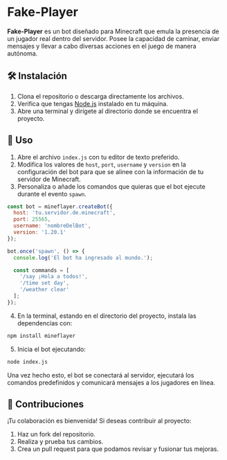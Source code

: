 # Fake-Player

**Fake-Player** es un bot diseñado para Minecraft que emula la presencia de un jugador real dentro del servidor. Posee la capacidad de caminar, enviar mensajes y llevar a cabo diversas acciones en el juego de manera autónoma.

## 🛠️ Instalación

1. Clona el repositorio o descarga directamente los archivos.
2. Verifica que tengas [Node.js](https://nodejs.org/) instalado en tu máquina.
3. Abre una terminal y dirígete al directorio donde se encuentra el proyecto.

## 🚀 Uso

1. Abre el archivo `index.js` con tu editor de texto preferido.
2. Modifica los valores de `host`, `port`, `username` y `version` en la configuración del bot para que se alinee con la información de tu servidor de Minecraft.
3. Personaliza o añade los comandos que quieras que el bot ejecute durante el evento `spawn`.

```javascript
const bot = mineflayer.createBot({
  host: 'tu.servidor.de.minecraft',
  port: 25565,
  username: 'nombreDelBot',
  version: '1.20.1'
});

bot.once('spawn', () => {
  console.log('El bot ha ingresado al mundo.');

  const commands = [
    '/say ¡Hola a todos!',
    '/time set day',
    '/weather clear'
  ];
});
```

4. En la terminal, estando en el directorio del proyecto, instala las dependencias con:
```bash
npm install mineflayer
```

5. Inicia el bot ejecutando:
```bash
node index.js
```

Una vez hecho esto, el bot se conectará al servidor, ejecutará los comandos predefinidos y comunicará mensajes a los jugadores en línea.

## 🤝 Contribuciones

¡Tu colaboración es bienvenida! Si deseas contribuir al proyecto:

1. Haz un fork del repositorio.
2. Realiza y prueba tus cambios.
3. Crea un pull request para que podamos revisar y fusionar tus mejoras.

